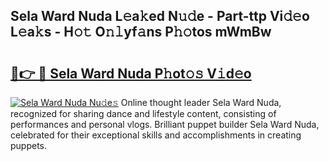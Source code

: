 ## Sela Ward Nuda L𝚎a𝚔ed N𝚞𝚍e - Part-ttp Vi𝚍𝚎o L𝚎a𝚔s - H𝚘𝚝 O𝚗𝚕yf𝚊ns P𝚑𝚘tos mWmBw

# <h2><a href="http://kf1pvu3.oniu.top/?m=Sela+Ward+Nuda">🔗👉 🔴 Sela Ward Nuda P𝚑ot𝚘𝚜 V𝚒d𝚎o</a></h2>

[![Sela Ward Nuda Nu𝚍e𝚜](https://i.imgur.com/0qMVB7G.gif)](http://kf1pvu3.oniu.top/?m=Sela+Ward+Nuda)
Online thought leader Sela Ward Nuda, recognized for sharing dance and lifestyle content, consisting of performances and personal vlogs. Brilliant puppet builder Sela Ward Nuda, celebrated for their exceptional skills and accomplishments in creating puppets.  

